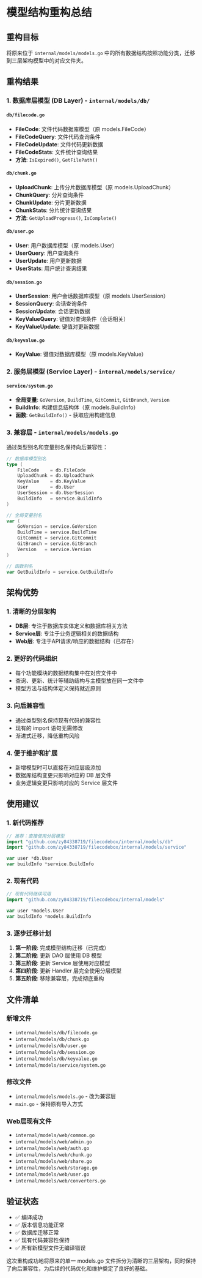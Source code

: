 # 模型结构重构总结

## 重构目标
将原来位于 `internal/models/models.go` 中的所有数据结构按照功能分类，迁移到三层架构模型中的对应文件夹。

## 重构结果

### 1. 数据库层模型 (DB Layer) - `internal/models/db/`

#### `db/filecode.go`
- **FileCode**: 文件代码数据库模型（原 models.FileCode）
- **FileCodeQuery**: 文件代码查询条件
- **FileCodeUpdate**: 文件代码更新数据
- **FileCodeStats**: 文件统计查询结果
- **方法**: `IsExpired()`, `GetFilePath()`

#### `db/chunk.go`
- **UploadChunk**: 上传分片数据库模型（原 models.UploadChunk）
- **ChunkQuery**: 分片查询条件
- **ChunkUpdate**: 分片更新数据
- **ChunkStats**: 分片统计查询结果
- **方法**: `GetUploadProgress()`, `IsComplete()`

#### `db/user.go`
- **User**: 用户数据库模型（原 models.User）
- **UserQuery**: 用户查询条件
- **UserUpdate**: 用户更新数据
- **UserStats**: 用户统计查询结果

#### `db/session.go`
- **UserSession**: 用户会话数据库模型（原 models.UserSession）
- **SessionQuery**: 会话查询条件
- **SessionUpdate**: 会话更新数据
- **KeyValueQuery**: 键值对查询条件（会话相关）
- **KeyValueUpdate**: 键值对更新数据

#### `db/keyvalue.go`
- **KeyValue**: 键值对数据库模型（原 models.KeyValue）

### 2. 服务层模型 (Service Layer) - `internal/models/service/`

#### `service/system.go`
- **全局变量**: `GoVersion`, `BuildTime`, `GitCommit`, `GitBranch`, `Version`
- **BuildInfo**: 构建信息结构体（原 models.BuildInfo）
- **函数**: `GetBuildInfo()` - 获取应用构建信息

### 3. 兼容层 - `internal/models/models.go`

通过类型别名和变量别名保持向后兼容性：

```go
// 数据库模型别名
type (
    FileCode    = db.FileCode
    UploadChunk = db.UploadChunk
    KeyValue    = db.KeyValue
    User        = db.User
    UserSession = db.UserSession
    BuildInfo   = service.BuildInfo
)

// 全局变量别名
var (
    GoVersion = service.GoVersion
    BuildTime = service.BuildTime
    GitCommit = service.GitCommit
    GitBranch = service.GitBranch
    Version   = service.Version
)

// 函数别名
var GetBuildInfo = service.GetBuildInfo
```

## 架构优势

### 1. 清晰的分层架构
- **DB层**: 专注于数据库实体定义和数据库相关方法
- **Service层**: 专注于业务逻辑相关的数据结构
- **Web层**: 专注于API请求/响应的数据结构（已存在）

### 2. 更好的代码组织
- 每个功能模块的数据结构集中在对应文件中
- 查询、更新、统计等辅助结构与主模型放在同一文件中
- 模型方法与结构体定义保持就近原则

### 3. 向后兼容性
- 通过类型别名保持现有代码的兼容性
- 现有的 import 语句无需修改
- 渐进式迁移，降低重构风险

### 4. 便于维护和扩展
- 新增模型时可以直接在对应层级添加
- 数据库结构变更只影响对应的 DB 层文件
- 业务逻辑变更只影响对应的 Service 层文件

## 使用建议

### 1. 新代码推荐
```go
// 推荐：直接使用分层模型
import "github.com/zy84338719/filecodebox/internal/models/db"
import "github.com/zy84338719/filecodebox/internal/models/service"

var user *db.User
var buildInfo *service.BuildInfo
```

### 2. 现有代码
```go
// 现有代码继续可用
import "github.com/zy84338719/filecodebox/internal/models"

var user *models.User
var buildInfo *models.BuildInfo
```

### 3. 逐步迁移计划
1. **第一阶段**: 完成模型结构迁移（已完成）
2. **第二阶段**: 更新 DAO 层使用 DB 模型
3. **第三阶段**: 更新 Service 层使用对应模型
4. **第四阶段**: 更新 Handler 层完全使用分层模型
5. **第五阶段**: 移除兼容层，完成彻底重构

## 文件清单

### 新增文件
- `internal/models/db/filecode.go`
- `internal/models/db/chunk.go`
- `internal/models/db/user.go`
- `internal/models/db/session.go`
- `internal/models/db/keyvalue.go`
- `internal/models/service/system.go`

### 修改文件
- `internal/models/models.go` - 改为兼容层
- `main.go` - 保持原有导入方式

### Web层现有文件
- `internal/models/web/common.go`
- `internal/models/web/admin.go`
- `internal/models/web/auth.go`
- `internal/models/web/chunk.go`
- `internal/models/web/share.go`
- `internal/models/web/storage.go`
- `internal/models/web/user.go`
- `internal/models/web/converters.go`

## 验证状态
- ✅ 编译成功
- ✅ 版本信息功能正常
- ✅ 数据库迁移正常
- ✅ 现有代码兼容性保持
- ✅ 所有新模型文件无编译错误

这次重构成功地将原来的单一 models.go 文件拆分为清晰的三层架构，同时保持了向后兼容性，为后续的代码优化和维护奠定了良好的基础。
